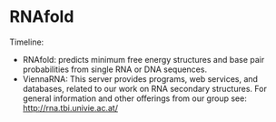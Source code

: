 # RNAfold

Timeline: 
* RNAfold: predicts minimum free energy structures and base pair probabilities from single RNA or DNA sequences.
* ViennaRNA: This server provides programs, web services, and databases, related to our work on RNA secondary structures. For general information and other offerings from our group see: http://rna.tbi.univie.ac.at/

